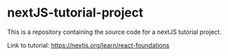 # nextJS-tutorial-project

This is a repository containing the source code for a nextJS tutorial project.

Link to tutorial: https://nextjs.org/learn/react-foundations

